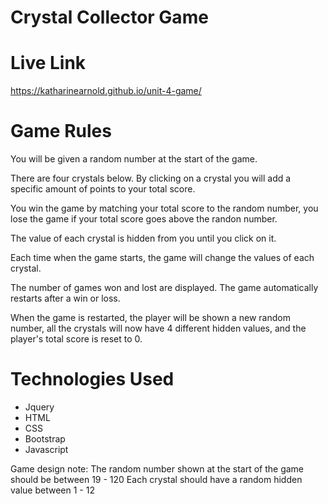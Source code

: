 # Crystal Collector Game

# Live Link
https://katharinearnold.github.io/unit-4-game/

# Game Rules
You will be given a random number at the start of the game.

There are four crystals below. By clicking on a crystal you will add a specific amount of points to your total score.

You win the game by matching your total score to the random number, you lose the game if your total score goes above the randon number.

The value of each crystal is hidden from you until you click on it.

Each time when the game starts, the game will change the values of each crystal.

The number of games won and lost are displayed. The game automatically restarts after a win or loss.

When the game is restarted, the player will be shown a new random number, all the crystals will now have 4 different hidden values, and the player's total score is reset to 0.

# Technologies Used
- Jquery 
- HTML
- CSS
- Bootstrap
- Javascript

Game design note:
The random number shown at the start of the game should be between 19 - 120
Each crystal should have a random hidden value between 1 - 12